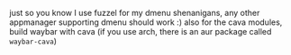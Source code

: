 just so you know I use fuzzel for my dmenu shenanigans, any other appmanager supporting dmenu should work :)
also for the cava modules, build waybar with cava (if you use arch, there is an aur package called `waybar-cava`)
